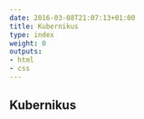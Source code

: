```yaml
---
date: 2016-03-08T21:07:13+01:00
title: Kubernikus 
type: index
weight: 0
outputs:
- html
- css
---
```


## Kubernikus 
